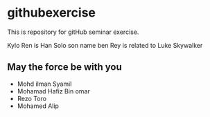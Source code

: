 # githubexercise
This is repository for gitHub seminar exercise.

Kylo Ren is Han Solo son name ben
Rey is related to Luke Skywalker

## May the force be with you

* Mohd ilman Syamil
* Mohamad Hafiz Bin omar
* Rezo Toro
* Mohamed Alip
